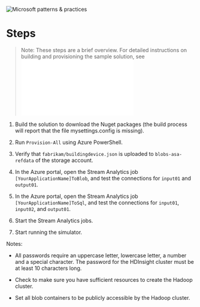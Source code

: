 ![Microsoft patterns & practices](http://pnp.azurewebsites.net/images/pnp-logo.png)

# Steps

> Note: These steps are a brief overview. For detailed instructions on building and provisioning the sample solution, see ![Building and Running the IoT Sample Solution](/docs/building-and-deploying-the-sample-solution.md)

1. Build the solution to download the Nuget packages (the build process will report that the file mysettings.config is missing).

1. Run `Provision-All` using Azure PowerShell.

1. Verify that `fabrikam/buildingdevice.json` is uploaded to  `blobs-asa-refdata` of the storage account.

1. In the Azure portal, open the Stream Analytics job `[YourApplicationName]ToBlob`, and test the connections for `input01` and `output01`.

1. In the Azure portal, open the Stream Analytics job `[YourApplicationName]ToSql`, and test the connections for `input01`, `input02`, and `output01`.

1. Start the Stream Analytics jobs.

1. Start running the simulator.

Notes:

- All passwords require an uppercase letter, lowercase letter, a number and a special character. The password for the HDInsight cluster must be at least 10 characters long.

- Check to make sure you have sufficient resources to create the Hadoop cluster.

- Set all blob containers to be publicly accessible by the Hadoop cluster.

